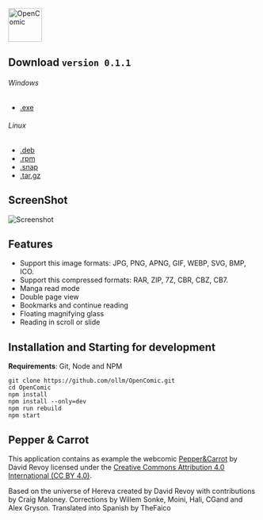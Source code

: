 <a target="_blank" href="https://github.com/ollm/OpenComic/blob/master/images/logo.png">
  <img src="https://github.com/ollm/OpenComic/raw/master/images/logo.png" alt="OpenComic" title="OpenComic" width="68">
</a>

## Download `version 0.1.1`
###### Windows
* [.exe](https://github.com/ollm/OpenComic/releases/download/v0.1.1/OpenComic.Setup.0.1.1.exe)
###### Linux
* [.deb](https://github.com/ollm/OpenComic/releases/download/v0.1.1/opencomic_0.1.1_amd64.deb)
* [.rpm](https://github.com/ollm/OpenComic/releases/download/v0.1.1/opencomic-0.1.1.x86_64.rpm)
* [.snap](https://github.com/ollm/OpenComic/releases/download/v0.1.1/opencomic_0.1.1_amd64.snap)
* [.tar.gz](https://github.com/ollm/OpenComic/releases/download/v0.1.1/opencomic-0.1.1.tar.gz)

## ScreenShot

![Screenshot](https://drive.google.com/uc?export=view&id=1zoJRURY2NTZubdMgnWmDkr_A_6AqcMnj "Screenshot")

## Features

* Support this image formats: JPG, PNG, APNG, GIF, WEBP, SVG, BMP, ICO.
* Support this compressed formats: RAR, ZIP, 7Z, CBR, CBZ, CB7.
* Manga read mode
* Double page view
* Bookmarks and continue reading
* Floating magnifying glass
* Reading in scroll or slide

## Installation and Starting for development
__Requirements__: Git, Node and NPM

```shell
git clone https://github.com/ollm/OpenComic.git
cd OpenComic
npm install
npm install --only=dev
npm run rebuild
npm start
```
## Pepper & Carrot

This application contains as example the webcomic [Pepper&Carrot](https://www.peppercarrot.com) by David Revoy
licensed under the [Creative Commons Attribution 4.0 International (CC BY 4.0)](https://creativecommons.org/licenses/by/4.0/).

Based on the universe of Hereva created by David Revoy with contributions by Craig Maloney.
Corrections by Willem Sonke, Moini, Hali, CGand and Alex Gryson.
Translated into Spanish by TheFaico
